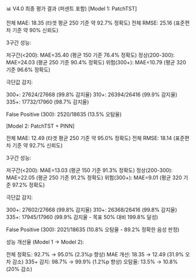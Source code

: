 📊 V4.0 최종 평가 결과 (퍼센트 포함)
[Model 1: PatchTST]

전체 MAE: 18.35 (타겟 평균 250 기준 약 92.7% 정확도)
전체 RMSE: 25.16 (표준편차 기준 약 90% 신뢰도)

3구간 성능:

저구간(<200): MAE=35.40 (평균 150 기준 76.4% 정확도)
정상(200-300): MAE=24.03 (평균 250 기준 90.4% 정확도)
위험(300+): MAE=10.79 (평균 320 기준 96.6% 정확도)

극단값 감지:

300+: 27624/27668 (99.8% 감지율)
310+: 26394/26416 (99.9% 감지율)
335+: 17732/17960 (98.7% 감지율)

False Positive (300): 2520/18635 (13.5% 오탐율)

[Model 2: PatchTST + PINN]

전체 MAE: 12.49 (타겟 평균 250 기준 약 95.0% 정확도)
전체 RMSE: 18.14 (표준편차 기준 약 92.7% 신뢰도)

3구간 성능:

저구간(<200): MAE=13.03 (평균 150 기준 91.3% 정확도)
정상(200-300): MAE=22.05 (평균 250 기준 91.2% 정확도)
위험(300+): MAE=9.01 (평균 320 기준 97.2% 정확도)

극단값 감지:

300+: 27602/27668 (99.8% 감지율)
310+: 26368/26416 (99.8% 감지율)
335+: 17945/17960 (99.9% 감지율 - 목표 50% 대비 199.8% 달성)

False Positive (300): 2021/18635 (10.8% 오탐율 - 89.2% 정확한 음성 판정)

성능 개선율 (Model 1 → Model 2):

전체 정확도: 92.7% → 95.0% (2.3%p 향상)
MAE 개선: 18.35 → 12.49 (31.9% 오차 감소)
335+ 감지: 98.7% → 99.9% (1.2%p 향상)
오탐율: 13.5% → 10.8% (20% 감소)